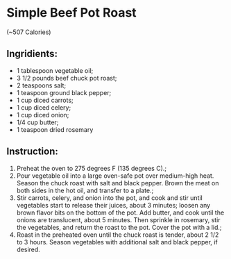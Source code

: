 # Simple Beef Pot Roast 
(~507  Calories)

## Ingridients:  
- 1 tablespoon vegetable oil;  
- 3 1/2 pounds beef chuck pot roast;  
- 2 teaspoons salt;  
- 1 teaspoon ground black pepper;  
- 1 cup diced carrots;  
- 1 cup diced celery;  
- 1 cup diced onion;  
- 1/4 cup butter;  
- 1 teaspoon dried rosemary

## Instruction:  
1. Preheat the oven to 275 degrees F (135 degrees C).;  
2. Pour vegetable oil into a large oven-safe pot over medium-high heat. Season the chuck roast with salt and black pepper. Brown the meat on both sides in the hot oil, and transfer to a plate.;  
3. Stir carrots, celery, and onion into the pot, and cook and stir until vegetables start to release their juices, about 3 minutes; loosen any brown flavor bits on the bottom of the pot. Add butter, and cook until the onions are translucent, about 5 minutes. Then sprinkle in rosemary, stir the vegetables, and return the roast to the pot. Cover the pot with a lid.;  
4. Roast in the preheated oven until the chuck roast is tender, about 2 1/2 to 3 hours. Season vegetables with additional salt and black pepper, if desired.
